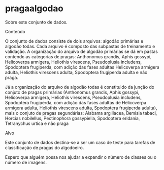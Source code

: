 # pragaalgodao

Sobre este conjunto de dados.

Conteúdo

O conjunto de dados consiste de dois arquivos: algodão primárias e algodão todas. Cada arquivo é composto das subpastas de treinamento e validação. 
A organização do arquivo de algodão primárias se dá em pastas contendo as categorias de pragas: Anthonomus grandis, Aphis gossypi, Helicoverpa armigera, Heliothis virescens, Pseudoplusia includens, Spodoptera frugiperda, com adição das fases adultas Helicoverpa armigera adulta, Heliothis virescens adulta, Spodoptera frugiperda adulta e não praga.

Já a organização do arquivo de algodão todas é constituido da junção do conjuto de pragas primárias (Anthonomus grandis, Aphis gossypi, Helicoverpa armigera, Heliothis virescens, Pseudoplusia  includens, Spodoptera  frugiperda, com adição das fases adultas de Helicoverpa armigera adulta, Heliothis virescens adulta, Spodoptera frugiperda adulta), mais o conjuto de pragas segundárias: Alabama argillacea, Bemisia tabaci, Horcias nobilellus, Pectinophora gossypiella, Spodoptera eridania, Tetranychus urtica e não praga

Alvo

Este conjunto de dados destina-se a ser um caso de teste para tarefas de classificação de pragas do algodoeiro. 

Espero que alguém possa nos ajudar a expandir o número de classes ou o número de imagens.
